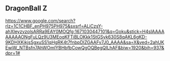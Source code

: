 
## DragonBall Z 
https://www.google.com/search?rlz=1C1CHBF_enPH975PH975&sxsrf=ALiCzsY-ahXIeyzvzolsARRa9EAY0MOQfg:1671030447101&q=Goku&stick=H4sIAAAAAAAAAONgFuLQz9U3MEoqKFTiBLOKkk1StGSyk630S8qAKL6gKD-9KDHXKjkjsSgxuSS1qHgRK4t7fnbpDlZGAAFv7J0_AAAA&sa=X&ved=2ahUKEwiW_NTBsfn7AhWOmlYBHbfbCowQgOQBegQILhAF&biw=1920&bih=937&dpr=1#
